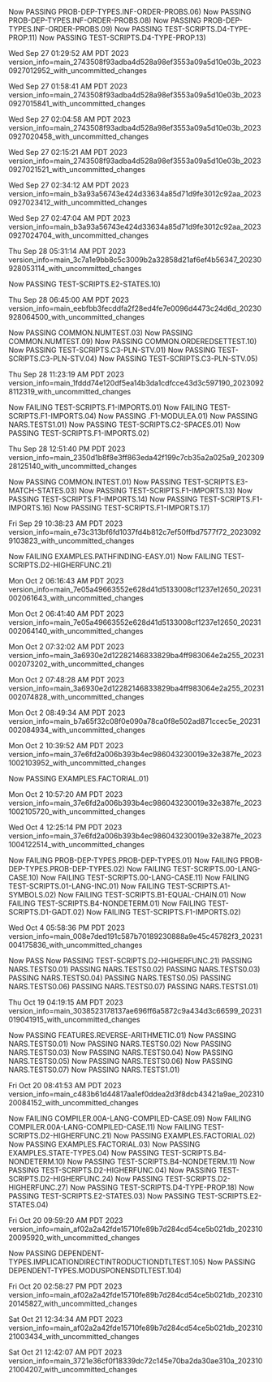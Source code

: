 Now PASSING PROB-DEP-TYPES.INF-ORDER-PROBS.06)
Now PASSING PROB-DEP-TYPES.INF-ORDER-PROBS.08)
Now PASSING PROB-DEP-TYPES.INF-ORDER-PROBS.09)
Now PASSING TEST-SCRIPTS.D4-TYPE-PROP.11)
Now PASSING TEST-SCRIPTS.D4-TYPE-PROP.13)
 
Wed Sep 27 01:29:52 AM PDT 2023
version_info=main_2743508f93adba4d528a98ef3553a09a5d10e03b_20230927012952_with_uncommitted_changes
 
 
Wed Sep 27 01:58:41 AM PDT 2023
version_info=main_2743508f93adba4d528a98ef3553a09a5d10e03b_20230927015841_with_uncommitted_changes
 
 
Wed Sep 27 02:04:58 AM PDT 2023
version_info=main_2743508f93adba4d528a98ef3553a09a5d10e03b_20230927020458_with_uncommitted_changes
 
 
Wed Sep 27 02:15:21 AM PDT 2023
version_info=main_2743508f93adba4d528a98ef3553a09a5d10e03b_20230927021521_with_uncommitted_changes
 
 
Wed Sep 27 02:34:12 AM PDT 2023
version_info=main_b3a93a56743e424d33634a85d71d9fe3012c92aa_20230927023412_with_uncommitted_changes
 
 
Wed Sep 27 02:47:04 AM PDT 2023
version_info=main_b3a93a56743e424d33634a85d71d9fe3012c92aa_20230927024704_with_uncommitted_changes
 
 
Thu Sep 28 05:31:14 AM PDT 2023
version_info=main_3c7a1e9bb8c5c3009b2a32858d21af6ef4b56347_20230928053114_with_uncommitted_changes
 
Now PASSING TEST-SCRIPTS.E2-STATES.10)
 
Thu Sep 28 06:45:00 AM PDT 2023
version_info=main_eebfbb3fecddfa2f28ed4fe7e0096d4473c24d6d_20230928064500_with_uncommitted_changes
 
Now PASSING COMMON.NUMTEST.03)
Now PASSING COMMON.NUMTEST.09)
Now PASSING COMMON.ORDEREDSETTEST.10)
Now PASSING TEST-SCRIPTS.C3-PLN-STV.01)
Now PASSING TEST-SCRIPTS.C3-PLN-STV.04)
Now PASSING TEST-SCRIPTS.C3-PLN-STV.05)
 
Thu Sep 28 11:23:19 AM PDT 2023
version_info=main_1fddd74e120df5ea14b3da1cdfcce43d3c597190_20230928112319_with_uncommitted_changes
 
Now FAILING TEST-SCRIPTS.F1-IMPORTS.01)
Now FAILING TEST-SCRIPTS.F1-IMPORTS.04)
Now PASSING .F1-MODULEA.01)
Now PASSING NARS.TESTS1.01)
Now PASSING TEST-SCRIPTS.C2-SPACES.01)
Now PASSING TEST-SCRIPTS.F1-IMPORTS.02)
 
Thu Sep 28 12:51:40 PM PDT 2023
version_info=main_2350d1b8f8e3ff863eda42f199c7cb35a2a025a9_20230928125140_with_uncommitted_changes
 
Now PASSING COMMON.INTEST.01)
Now PASSING TEST-SCRIPTS.E3-MATCH-STATES.03)
Now PASSING TEST-SCRIPTS.F1-IMPORTS.13)
Now PASSING TEST-SCRIPTS.F1-IMPORTS.14)
Now PASSING TEST-SCRIPTS.F1-IMPORTS.16)
Now PASSING TEST-SCRIPTS.F1-IMPORTS.17)
 
Fri Sep 29 10:38:23 AM PDT 2023
version_info=main_e73c313bf6fd1037fd4b812c7ef50ffbd7577f72_20230929103823_with_uncommitted_changes
 
Now FAILING EXAMPLES.PATHFINDING-EASY.01)
Now FAILING TEST-SCRIPTS.D2-HIGHERFUNC.21)
 
Mon Oct 2 06:16:43 AM PDT 2023
version_info=main_7e05a49663552e628d41d5133008cf1237e12650_20231002061643_with_uncommitted_changes
 
 
Mon Oct 2 06:41:40 AM PDT 2023
version_info=main_7e05a49663552e628d41d5133008cf1237e12650_20231002064140_with_uncommitted_changes
 
 
Mon Oct 2 07:32:02 AM PDT 2023
version_info=main_3a6930e2d12282146833829ba4ff983064e2a255_20231002073202_with_uncommitted_changes
 
 
Mon Oct 2 07:48:28 AM PDT 2023
version_info=main_3a6930e2d12282146833829ba4ff983064e2a255_20231002074828_with_uncommitted_changes
 
 
Mon Oct 2 08:49:34 AM PDT 2023
version_info=main_b7a65f32c08f0e090a78ca0f8e502ad871ccec5e_20231002084934_with_uncommitted_changes
 
 
Mon Oct 2 10:39:52 AM PDT 2023
version_info=main_37e6fd2a006b393b4ec986043230019e32e387fe_20231002103952_with_uncommitted_changes
 
Now PASSING EXAMPLES.FACTORIAL.01)
 
Mon Oct 2 10:57:20 AM PDT 2023
version_info=main_37e6fd2a006b393b4ec986043230019e32e387fe_20231002105720_with_uncommitted_changes
 
 
Wed Oct 4 12:25:14 PM PDT 2023
version_info=main_37e6fd2a006b393b4ec986043230019e32e387fe_20231004122514_with_uncommitted_changes
 
Now FAILING PROB-DEP-TYPES.PROB-DEP-TYPES.01)
Now FAILING PROB-DEP-TYPES.PROB-DEP-TYPES.02)
Now FAILING TEST-SCRIPTS.00-LANG-CASE.10)
Now FAILING TEST-SCRIPTS.00-LANG-CASE.11)
Now FAILING TEST-SCRIPTS.01-LANG-INC.01)
Now FAILING TEST-SCRIPTS.A1-SYMBOLS.02)
Now FAILING TEST-SCRIPTS.B1-EQUAL-CHAIN.01)
Now FAILING TEST-SCRIPTS.B4-NONDETERM.01)
Now FAILING TEST-SCRIPTS.D1-GADT.02)
Now FAILING TEST-SCRIPTS.F1-IMPORTS.02)
 
Wed Oct 4 05:58:36 PM PDT 2023
version_info=main_008e7ded191c587b70189230888a9e45c45782f3_20231004175836_with_uncommitted_changes
 
Now PASS
Now PASSING TEST-SCRIPTS.D2-HIGHERFUNC.21)
PASSING NARS.TESTS0.01)
PASSING NARS.TESTS0.02)
PASSING NARS.TESTS0.03)
PASSING NARS.TESTS0.04)
PASSING NARS.TESTS0.05)
PASSING NARS.TESTS0.06)
PASSING NARS.TESTS0.07)
PASSING NARS.TESTS1.01)
 
Thu Oct 19 04:19:15 AM PDT 2023
version_info=main_3038523178137ae696ff6a5872c9a434d3c66599_20231019041915_with_uncommitted_changes
 
Now PASSING FEATURES.REVERSE-ARITHMETIC.01)
Now PASSING NARS.TESTS0.01)
Now PASSING NARS.TESTS0.02)
Now PASSING NARS.TESTS0.03)
Now PASSING NARS.TESTS0.04)
Now PASSING NARS.TESTS0.05)
Now PASSING NARS.TESTS0.06)
Now PASSING NARS.TESTS0.07)
Now PASSING NARS.TESTS1.01)
 
Fri Oct 20 08:41:53 AM PDT 2023
version_info=main_c483b61d44817aa1ef0ddea2d3f8dcb43421a9ae_20231020084152_with_uncommitted_changes
 
Now FAILING COMPILER.00A-LANG-COMPILED-CASE.09)
Now FAILING COMPILER.00A-LANG-COMPILED-CASE.11)
Now FAILING TEST-SCRIPTS.D2-HIGHERFUNC.21)
Now PASSING EXAMPLES.FACTORIAL.02)
Now PASSING EXAMPLES.FACTORIAL.03)
Now PASSING EXAMPLES.STATE-TYPES.04)
Now PASSING TEST-SCRIPTS.B4-NONDETERM.10)
Now PASSING TEST-SCRIPTS.B4-NONDETERM.11)
Now PASSING TEST-SCRIPTS.D2-HIGHERFUNC.04)
Now PASSING TEST-SCRIPTS.D2-HIGHERFUNC.24)
Now PASSING TEST-SCRIPTS.D2-HIGHERFUNC.27)
Now PASSING TEST-SCRIPTS.D4-TYPE-PROP.18)
Now PASSING TEST-SCRIPTS.E2-STATES.03)
Now PASSING TEST-SCRIPTS.E2-STATES.04)
 
Fri Oct 20 09:59:20 AM PDT 2023
version_info=main_af02a2a42fde15710fe89b7d284cd54ce5b021db_20231020095920_with_uncommitted_changes
 
Now PASSING DEPENDENT-TYPES.IMPLICATIONDIRECTINTRODUCTIONDTLTEST.105)
Now PASSING DEPENDENT-TYPES.MODUSPONENSDTLTEST.104)
 
Fri Oct 20 02:58:27 PM PDT 2023
version_info=main_af02a2a42fde15710fe89b7d284cd54ce5b021db_20231020145827_with_uncommitted_changes
 
 
Sat Oct 21 12:34:34 AM PDT 2023
version_info=main_af02a2a42fde15710fe89b7d284cd54ce5b021db_20231021003434_with_uncommitted_changes
 
 
Sat Oct 21 12:42:07 AM PDT 2023
version_info=main_3721e36cf0f18339dc72c145e70ba2da30ae310a_20231021004207_with_uncommitted_changes
 
